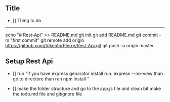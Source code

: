 ## Title

- [] Thing to do

---

echo "# Rest-Api" >> README.md
git init
git add README.md
git commit -m "first commit"
git remote add origin https://github.com/VikentorPierre/Rest-Api.git
git push -u origin master

## Setup Rest Api

- [] run "if you have express genarator install run: express --no-view than go to directore than run npm install "

* [] make the folder structure and go to the app.js file and clean bit make the todo.md file and gitignore file
